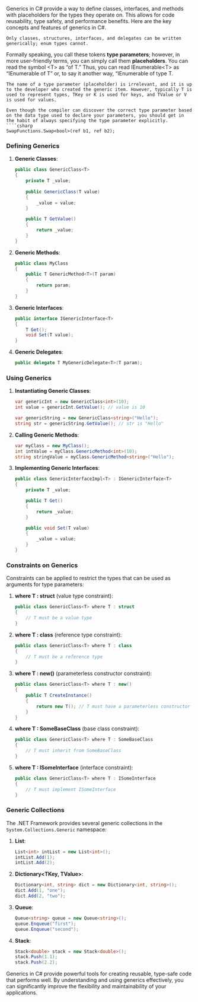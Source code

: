 Generics in C# provide a way to define classes, interfaces, and methods with placeholders for the types they operate on. This allows for code reusability, type safety, and performance benefits. Here are the key concepts and features of generics in C#.

```ad-note
Only classes, structures, interfaces, and delegates can be written generically; enum types cannot.
```

Formally speaking, you call these tokens **type parameters**; however, in more user-friendly terms, you can simply call them **placeholders**. You can read the symbol <T\> as “of T.” Thus, you can read IEnumerable<T\> as “IEnumerable of T” or, to say it another way, “IEnumerable of type T.

```ad-important
The name of a type parameter (placeholder) is irrelevant, and it is up to the developer who created the generic item. However, typically T is used to represent types, TKey or K is used for keys, and TValue or V is used for values.
```

```ad-tip
Even though the compiler can discover the correct type parameter based on the data type used to declare your parameters, you should get in the habit of always specifying the type parameter explicitly.
````csharp
SwapFunctions.Swap<bool>(ref b1, ref b2);
```

### Defining Generics

1. **Generic Classes**:
    ```csharp
    public class GenericClass<T>
    {
        private T _value;
        
        public GenericClass(T value)
        {
            _value = value;
        }

        public T GetValue()
        {
            return _value;
        }
    }
    ```

2. **Generic Methods**:
    ```csharp
    public class MyClass
    {
        public T GenericMethod<T>(T param)
        {
            return param;
        }
    }
    ```

3. **Generic Interfaces**:
    ```csharp
    public interface IGenericInterface<T>
    {
        T Get();
        void Set(T value);
    }
    ```

4. **Generic Delegates**:
    ```csharp
    public delegate T MyGenericDelegate<T>(T param);
    ```

### Using Generics

1. **Instantiating Generic Classes**:
    ```csharp
    var genericInt = new GenericClass<int>(10);
    int value = genericInt.GetValue(); // value is 10

    var genericString = new GenericClass<string>("Hello");
    string str = genericString.GetValue(); // str is "Hello"
    ```

2. **Calling Generic Methods**:
    ```csharp
    var myClass = new MyClass();
    int intValue = myClass.GenericMethod<int>(10);
    string stringValue = myClass.GenericMethod<string>("Hello");
    ```

3. **Implementing Generic Interfaces**:
    ```csharp
    public class GenericInterfaceImpl<T> : IGenericInterface<T>
    {
        private T _value;

        public T Get()
        {
            return _value;
        }

        public void Set(T value)
        {
            _value = value;
        }
    }
    ```

### Constraints on Generics

Constraints can be applied to restrict the types that can be used as arguments for type parameters:

1. **where T : struct** (value type constraint):
    ```csharp
    public class GenericClass<T> where T : struct
    {
        // T must be a value type
    }
    ```

2. **where T : class** (reference type constraint):
    ```csharp
    public class GenericClass<T> where T : class
    {
        // T must be a reference type
    }
    ```

3. **where T : new()** (parameterless constructor constraint):
    ```csharp
    public class GenericClass<T> where T : new()
    {
        public T CreateInstance()
        {
            return new T(); // T must have a parameterless constructor
        }
    }
    ```

4. **where T : SomeBaseClass** (base class constraint):
    ```csharp
    public class GenericClass<T> where T : SomeBaseClass
    {
        // T must inherit from SomeBaseClass
    }
    ```

5. **where T : ISomeInterface** (interface constraint):
    ```csharp
    public class GenericClass<T> where T : ISomeInterface
    {
        // T must implement ISomeInterface
    }
    ```

### Generic Collections

The .NET Framework provides several generic collections in the `System.Collections.Generic` namespace:

1. **List<T>**:
    ```csharp
    List<int> intList = new List<int>();
    intList.Add(1);
    intList.Add(2);
    ```

2. **Dictionary<TKey, TValue>**:
    ```csharp
    Dictionary<int, string> dict = new Dictionary<int, string>();
    dict.Add(1, "one");
    dict.Add(2, "two");
    ```

3. **Queue<T>**:
    ```csharp
    Queue<string> queue = new Queue<string>();
    queue.Enqueue("first");
    queue.Enqueue("second");
    ```

4. **Stack<T>**:
    ```csharp
    Stack<double> stack = new Stack<double>();
    stack.Push(1.1);
    stack.Push(2.2);
    ```

Generics in C# provide powerful tools for creating reusable, type-safe code that performs well. By understanding and using generics effectively, you can significantly improve the flexibility and maintainability of your applications.